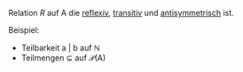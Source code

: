 Relation *R* auf A die [reflexiv](Reflexivität), [transitiv](Transitivität) und [antisymmetrisch](Antisymmetrie) ist.

Beispiel:
- Teilbarkeit a | b auf $\mathbb N$ 
- Teilmengen ⊆ auf $\mathcal P$(A)